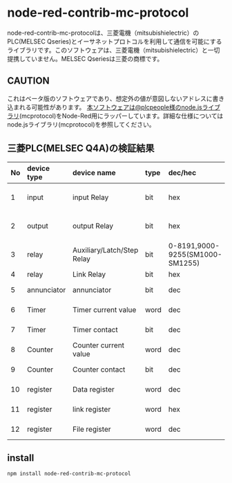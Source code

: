 # node-red-contrib-mc-protocol
node-red-contrib-mc-protocolは、三菱電機（mitsubishielectric）のPLC(MELSEC Qseries)とイーサネットプロトコルを利用して通信を可能にするライブラリです。このソフトウェアは、三菱電機（mitsubishielectric）と一切提携していません。MELSEC Qseriesは三菱の商標です。  
  

## CAUTION
これはベータ版のソフトウェアであり、想定外の値が意図しないアドレスに書き込まれる可能性があります。
本ソフトウェアは@plcpeople様のnode.jsライブラリ(mcprotocol)をNode-Red用にラッパーしています。詳細な仕様についてはnode.jsライブラリ(mcprotocol)を参照してください。
  
## 三菱PLC(MELSEC Q4A)の検証結果
|No|device type|device name|type|dec/hec|device|range|code|rest(read)|res(write)|res(range)|note|
|:-|:----------|:----------|:---|:------|:-----|----:|---:|:--------:|:--------:|:--------:|:---|
|1|input|input Relay|bit|hex|X|0-7FF|5820H|△|△||device address(hex) non support|
|2|output|output Relay|bit|hex|Y|0-7FF|5920H|△|-||device address(hex) non support|
|3|relay|Auxiliary/Latch/Step Relay|bit|0-8191,9000-9255(SM1000-SM1255)|dec|M/L/SM|4D20H|△|△||non support L/S|
|4|relay|Link Relay|bit|hex|B|0-FFF|4220H|-|-|||
|5|annunciator|annunciator|bit|dec|F|0-2047|4620H|-|-|||
|6|Timer|Timer current value|word|dec|TN|0-2047|544EH|〇|〇|〇||
|7|Timer|Timer contact|bit|dec|TS|0-2047|5453H|×|×|×||
|8|Counter|Counter current value|word|dec|CN|0-1023|434EH|〇|〇|△|CN1023 NG|
|9|Counter|Counter contact|bit|dec|CS|0-1023|4353H|×|×|×||
|10|register|Data register|word|dec|D|0-6143|4420H|〇|△|〇|non support bit write|
|11|register|link register|word|hex|W|0-FFF|5720H|〇|△|〇|non support bit write|
|12|register|File register|word|dec|Z(R)|0-8191|5220H|-|-||QnACPU:Not access|

## install
```
npm install node-red-contrib-mc-protocol
```